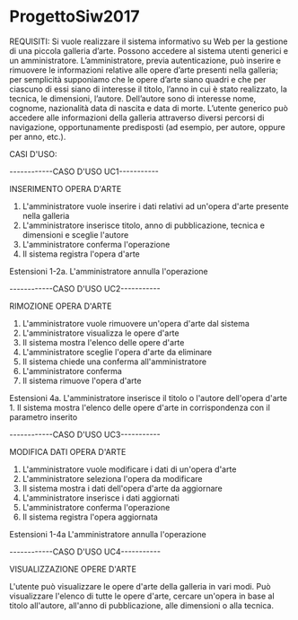 # ProgettoSiw2017

REQUISITI:
Si vuole realizzare il sistema informativo su Web per la gestione di una piccola galleria d’arte.
Possono accedere al sistema utenti generici e un amministratore.
L’amministratore, previa autenticazione, può inserire e rimuovere le informazioni relative alle
opere d’arte presenti nella galleria; per semplicità supponiamo che le opere d’arte siano quadri
e che per ciascuno di essi siano di interesse il titolo, l’anno in cui è stato realizzato, la tecnica,
le dimensioni, l’autore. Dell’autore sono di interesse nome, cognome, nazionalità data di
nascita e data di morte.
L’utente generico può accedere alle informazioni della galleria attraverso diversi percorsi di
navigazione, opportunamente predisposti (ad esempio, per autore, oppure per anno, etc.).

CASI D'USO:

------------CASO D'USO UC1-----------

INSERIMENTO OPERA D'ARTE
  1.  L'amministratore vuole inserire i dati relativi ad un'opera d'arte presente nella galleria
  2.  L'amministratore inserisce titolo, anno di pubblicazione, tecnica e dimensioni e sceglie l'autore
  3.  L'amministratore conferma l'operazione
  4.  Il sistema registra l'opera d'arte

Estensioni
  1-2a. L'amministratore annulla l'operazione

------------CASO D'USO UC2-----------

RIMOZIONE OPERA D'ARTE
  1.  L'amministratore vuole rimuovere un'opera d'arte dal sistema
  2.  L'amministratore visualizza le opere d'arte
  3.  Il sistema mostra l'elenco delle opere d'arte
  4.  L'amministratore sceglie l'opera d'arte da eliminare
  5.  Il sistema chiede una conferma all'amministratore
  6.  L'amministratore conferma
  7.  Il sistema rimuove l'opera d'arte

Estensioni
  4a. L'amministratore inserisce il titolo o l'autore dell'opera d'arte
    1.  Il sistema mostra l'elenco delle opere d'arte in corrispondenza con il parametro inserito

------------CASO D'USO UC3-----------

MODIFICA DATI OPERA D'ARTE
  1.  L'amministratore vuole modificare i dati di un'opera d'arte
  2.  L'amministratore seleziona l'opera da modificare
  3.  Il sistema mostra i dati dell'opera d'arte da aggiornare
  4.  L'amministratore inserisce i dati aggiornati
  5.  L'amministratore conferma l'operazione
  6.  Il sistema registra l'opera aggiornata

Estensioni
  1-4a  L'amministratore annulla l'operazione

------------CASO D'USO UC4-----------

VISUALIZZAZIONE OPERE D'ARTE

L'utente può visualizzare le opere d'arte della galleria in vari modi.
Può visualizzare l'elenco di tutte le opere d'arte, cercare un'opera in base al titolo
all'autore, all'anno di pubblicazione, alle dimensioni o alla tecnica.



